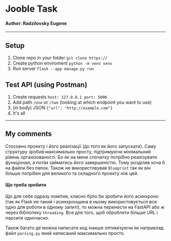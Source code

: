 # Jooble Task
#### Author: Radzilovsky Eugene
***

## Setup
1. Clone repo in your folder `git clone https://`
2. Create python enviroment `python -m venv venv`
3. Run server `flask --app manage.py run`

## Test API (using Postman)
1. Create requests `host: 127.0.0.1 port: 5000`
2. Add path `/one` or `/two` (looking at which endpoint you want to use)
3. (in body) JSON `{"url": "http://example.com"}`
4. It's all

***
## My comments
Стосовно проекту і його реалізації (до того як його запускати).
Саму структуру зробив максимально просту, підтримуючи мінімальний рівень 
організованості. Бо як на мене спочатку потрібно реалізувати функціонал, а 
потім займатись його завершеністю. Тому розділив хоча б на файли без папок. Також не 
використовував `Blueprint` так як він більше потрібен для великого та складного
проекту ніж цей.

#### Що треба зробити
Що для себе одразу помітив, класно було би зробити його асинхроно (так як 
Flask не такий і асинхронщина в ньому використовується все одно для роботи в 
одному запиті), то можна перенести на FastAPI або ж через бібліотеку 
`threading`. Все для того, щоб обробляти більше URL і парсити одночасно.

Також багато де можна написати код інакше оптимізуючи як наприклад файл 
`parsing.py` який написаний максимально просто.
